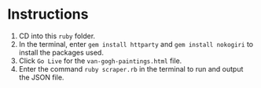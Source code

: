 # Instructions

1. CD into this `ruby` folder.
2. In the terminal, enter `gem install httparty` and `gem install nokogiri` to install the packages used.
3. Click `Go Live` for the `van-gogh-paintings.html` file.
4. Enter the command `ruby scraper.rb` in the terminal to run and output the JSON file.
